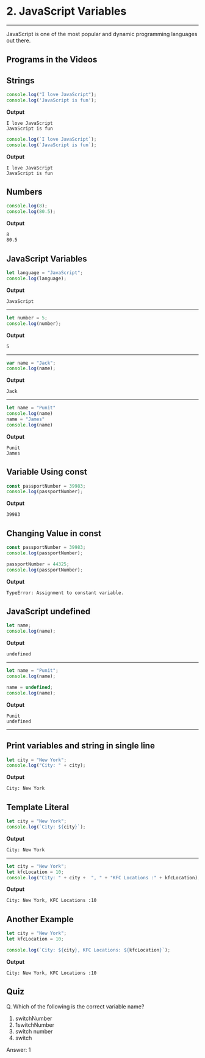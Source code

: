# 2. JavaScript Variables
***
JavaScript is one of the most popular and dynamic programming languages out there.
## Programs in the Videos

## Strings
```js
console.log("I love JavaScript");
console.log('JavaScript is fun');
```
**Output**

```
I love JavaScript
JavaScript is fun
```
```js
console.log(`I love JavaScript`);
console.log(`JavaScript is fun`);
```
**Output**

```
I love JavaScript
JavaScript is fun
```
## Numbers
```js
console.log(8);
console.log(80.5);
```
**Output**

```
8
80.5

```
## JavaScript Variables
```js
let language = "JavaScript";
console.log(language);
```
**Output**

```
JavaScript
```
***
```js
let number = 5;
console.log(number);
```
**Output**

```
5
```
***
```js
var name = "Jack";
console.log(name);
```
**Output**

```
Jack
```
***
```js
let name = "Punit"
console.log(name)
name = "James"
console.log(name)
```
**Output**
```
Punit
James
```
## Variable Using const
```js
const passportNumber = 39983;
console.log(passportNumber);
```
**Output**
```
39983
```
## Changing Value in const
```js
const passportNumber = 39983;
console.log(passportNumber);

passportNumber = 44325;
console.log(passportNumber);
```
**Output**
```
TypeError: Assignment to constant variable.
```
## JavaScript undefined
```js
let name;
console.log(name);
```
**Output**
```
undefined
```
***
```js
let name = "Punit";
console.log(name);

name = undefined;
console.log(name);
```
**Output**
```
Punit
undefined
```
***
## Print variables and string in single line
```js
let city = "New York";
console.log("City: " + city);
```
**Output**
```
City: New York
```
## Template Literal
```js
let city = "New York";
console.log(`City: ${city}`);
```
**Output**
```
City: New York
```
***
```js
let city = "New York";
let kfcLocation = 10;
console.log("City: " + city +  ", " + "KFC Locations :" + kfcLocation);
```
**Output**
```
City: New York, KFC Locations :10
```
## Another Example
```js
let city = "New York";
let kfcLocation = 10;

console.log(`City: ${city}, KFC Locations: ${kfcLocation}`);
```
**Output**
```
City: New York, KFC Locations :10
```

## Quiz
Q. Which of the following is the correct variable name?

1. switchNumber
2. 1switchNumber
3. switch number
4. switch

Answer: 1

